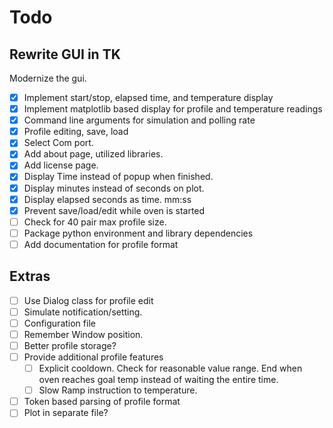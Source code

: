 # Todo

## Rewrite GUI in TK

Modernize the gui.

- [x] Implement start/stop, elapsed time, and temperature display
- [x] Implement matplotlib based display for profile and temperature readings
- [x] Command line arguments for simulation and polling rate
- [x] Profile editing, save, load
- [x] Select Com port.
- [x] Add about page, utilized libraries.
- [x] Add license page.
- [x] Display Time instead of popup when finished.
- [x] Display minutes instead of seconds on plot.
- [x] Display elapsed seconds as time. mm:ss
- [x] Prevent save/load/edit while oven is started
- [ ] Check for 40 pair max profile size.
- [ ] Package python environment and library dependencies
- [ ] Add documentation for profile format

## Extras

- [ ] Use Dialog class for profile edit
- [ ] Simulate notification/setting.
- [ ] Configuration file
- [ ] Remember Window position.
- [ ] Better profile storage?
- [ ] Provide additional profile features
    - [ ] Explicit cooldown. Check for reasonable value range. End when oven reaches goal temp instead of waiting the entire time.
    - [ ] Slow Ramp instruction to temperature.
- [ ] Token based parsing of profile format
- [ ] Plot in separate file?